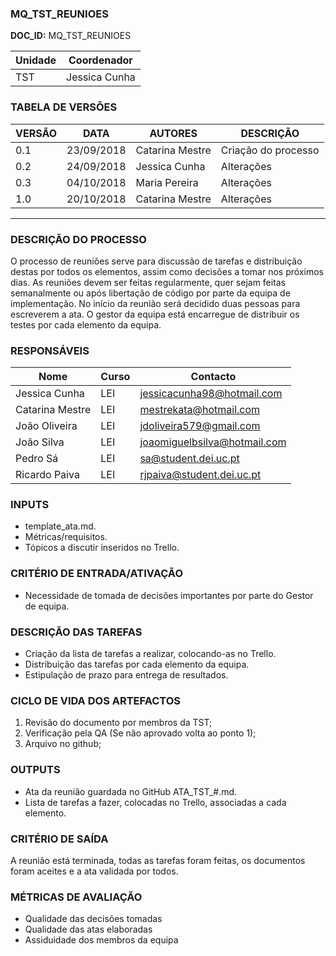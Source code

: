 ### MQ_TST_REUNIOES
**DOC_ID:** MQ_TST_REUNIOES

| Unidade | Coordenador   |
| ------- | ------------- |
| TST     | Jessica Cunha |

### TABELA DE VERSÕES

| VERSÃO | DATA       | AUTORES         | DESCRIÇÃO           |
| ------ | ---------- | --------------- | ------------------- |
| 0.1      | 23/09/2018          | Catarina Mestre            | Criação do processo  |
| 0.2    | 24/09/2018 | Jessica Cunha               | Alterações |
| 0.3    | 04/10/2018 | Maria Pereira   | Alterações          |
| 1.0    | 20/10/2018 | Catarina Mestre | Alterações          |

------

### DESCRIÇÃO DO PROCESSO

O processo de reuniões serve para discussão de tarefas e distribuição destas por todos os elementos, assim como decisões a tomar nos próximos dias. As reuniões devem ser feitas regularmente, quer sejam feitas semanalmente ou após libertação de código por parte da equipa de implementação. No início da reunião será decidido duas pessoas para escreverem a ata.  O gestor da equipa está encarregue de distribuir os testes por cada elemento da equipa.

### RESPONSÁVEIS

| Nome            | Curso | Contacto                     |
| --------------- | ----- | ---------------------------- |
| Jessica Cunha   | LEI   | jessicacunha98@hotmail.com   |
| Catarina Mestre | LEI   | mestrekata@hotmail.com       |
| João Oliveira   | LEI   | jdoliveira579@gmail.com      |
| João Silva      | LEI   | joaomiguelbsilva@hotmail.com |
| Pedro Sá        | LEI   | sa@student.dei.uc.pt         |
| Ricardo Paiva   | LEI   | rjpaiva@student.dei.uc.pt    |

### INPUTS

- template_ata.md.
- Métricas/requisitos.
- Tópicos a discutir inseridos no Trello.

### CRITÉRIO DE ENTRADA/ATIVAÇÃO

- Necessidade de tomada de decisões importantes por parte do Gestor de equipa.

### DESCRIÇÃO DAS TAREFAS

- Criação da lista de tarefas a realizar, colocando-as no Trello.
- Distribuição das tarefas por cada elemento da equipa.
- Estipulação de prazo para entrega de resultados.

### CICLO DE VIDA DOS ARTEFACTOS

1. Revisão do documento por membros da TST;
2. Verificação pela QA (Se não aprovado volta ao ponto 1);
3. Arquivo no github;

### OUTPUTS

- Ata da reunião guardada no GitHub ATA_TST_#.md.
- Lista de tarefas a fazer, colocadas no Trello, associadas a cada elemento.

### CRITÉRIO DE SAÍDA

A reunião está terminada, todas as tarefas foram feitas, os documentos foram aceites e a ata validada por todos.

### MÉTRICAS DE AVALIAÇÃO

- Qualidade das decisões tomadas
- Qualidade das atas elaboradas
- Assiduidade dos membros da equipa
